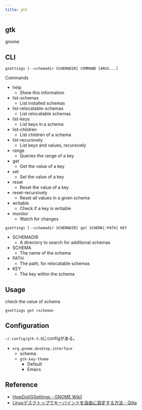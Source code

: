 ```yaml
---
title: gtk
---
```


## gtk
gnome


## CLI

```
gsettings [--schemadir SCHEMADIR] COMMAND [ARGS...]
```

Commands

* help
    * Show this information
* list-schemas
    * List installed schemas
* list-relocatable-schemas
    * List relocatable schemas
* list-keys
    * List keys in a schema
* list-children
    * List children of a schema
* list-recursively
    * List keys and values, recursively
* range
    * Queries the range of a key
* get
    * Get the value of a key
* set
    * Set the value of a key
* reset
    * Reset the value of a key
* reset-recursively
    * Reset all values in a given schema
* writable
    * Check if a key is writable
* monitor
    * Watch for changes


```
gsettings [--schemadir SCHEMADIR] get SCHEMA[:PATH] KEY
```

* SCHEMADIR
    * A directory to search for additional schemas
* SCHEMA
    * The name of the schema
* PATH
    * The path, for relocatable schemas
* KEY
    * The key within the schema



## Usage
check the value of schema

```
gsettings get <schema>
```

## Configuration
`~/.config/gtk-3.0`にconfigがある。


* `org.gnome.desktop.interface`
    * schema
    * `gtk-key-theme`
        * Default
        * Emacs

## Reference
* [HowDoI/GSettings \- GNOME Wiki\!](https://developer.gnome.org/GSettings/)
* [Linuxデスクトップでキーバインドを自由に設定する方法 \- Qiita](https://qiita.com/syui/items/0701ef58a5c41c43786f)
